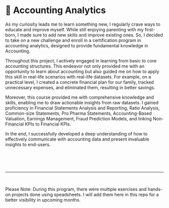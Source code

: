# 📒 Accounting Analytics


As my curiosity leads me to learn something new, I regularly crave ways to educate and improve myself. While still enjoying parenting with my first-born, I made sure to add new skills and improve existing ones. So, I decided to take on a new challenge and enroll in a certification program in accounting analytics, designed to provide fundamental knowledge in Accounting.

Throughout this project, I actively engaged in learning from basic to core accounting structures. This endeavor not only provided me with an opportunity to learn about accounting but also guided me on how to apply this skill in real-life scenarios with real-life datasets. For example, on a practical level, I created a concrete financial plan for our family, tracked unnecessary expenses, and eliminated them, resulting in better savings.

Moreover, this course provided me with comprehensive knowledge and skills, enabling me to draw actionable insights from raw datasets. I gained proficiency in Financial Statements Analysis and Reporting, Ratio Analysis, Common-size Statements, Pro Pharma Statements, Accounting-Based Valuation, Earnings Management, Fraud Prediction Models, and linking Non-Financial KPIs to Financial KPIs.

In the end, I successfully developed a deep understanding of how to effectively communicate with accounting data and present invaluable insights to end-users.


<br>
<br>
<br>
<hr>
<br>

Please Note: During this program, there were multiple exercises and hands-on projects done using speadsheets. I will add them here in this repo for a better visibility in upcoming months. 

